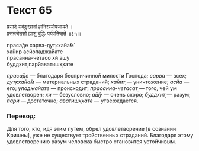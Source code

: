 # Текст 65

प्रसादे सर्वदुःखानां हानिरस्योपजायते ।  
प्रसन्नचेतसो ह्याशु बुद्धिः पर्यवतिष्ठते ॥६५॥

праса̄де сарва-дут̣кха̄на̄м̇  
ха̄нир асйопаджа̄йате  
прасанна-четасо хй а̄ш́у  
буддхит̣ парйаватишх̣хате

_праса̄де_ — благодаря беспричинной милости Господа; _сарва_ — всех; _дут̣кха̄на̄м_ — материальных страданий; _ха̄нит̣_ — уничтожение; _асйа_ — его; _упаджа̄йате_ — происходит; _прасанна-четасат̣_ — того, чей ум удовлетворен; _хи_ — безусловно; _а̄ш́у_ — очень скоро; _буддхит̣_ — разум; _пари_ — достаточно; _аватишх̣хате_ — утверждается.

### Перевод:

Для того, кто, идя этим путем, обрел удовлетворение [в сознании Кришны], уже не существует тройственных страданий. Благодаря этому удовлетворению разум человека быстро становится устойчивым.